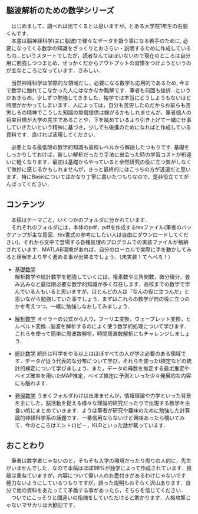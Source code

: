 ## 脳波解析のための数学シリーズ
　はじめまして．調べれば出てくるとは思いますが，とある大学院1年生の右脳くんです．  
　本書は脳神経科学(主に脳波)で様々なデータを扱う事になる若手のために, 必要になってくる数学の知識をざっくりとおさらい・説明するために作成しているもの...というスタートでしたが，読者なんてほぼいないので現在のところは自分用に勉強しつつまとめ，せっかくだからアウトプットの習慣をつけようというのが主なところになっています．さみしい．  
   
　当然神経科学は学際的な領域だし，必要になる数学も応用的であるため, 今まで数学に触れてこなかった人にはなかなか難解です．筆者も何回も挫折...というかあきらめ，少しずつ勉強してきました．独学では本当にどうしようもないほど時間がかかってしまいます．人によっては，自分も苦労したのだからお前らも苦労しろの精神でこうした知識の無償提供は嫌がるかもしれませんが，筆者個人の将来目標が大学の先生であることや，下を眺めているより引き上げて一緒に仕事していきたいという精神に基づき，少しでも後進のためになればと作成している資料です．良ければ活用してください．  

　必要となる最低限の数学的知識も高校レベルから解説したつもりです. 基礎をしっかりしておけば，新しい解析だったり手法に出会った時の学習コストが桁違いに軽くなります．最初は基礎からやっていると全然研究の役に立つ気がしなくて微妙に感じるかもしれませんが，きっと最終的にはこっちの方が近道だと思います．特にBasicについてはかなり丁寧に書いたつもりなので，是非役立ててがんばってください．    

## コンテンツ
　本稿はテーマごと，いくつかのフォルダに分かれています．  
　それぞれのフォルダには，本体のpdf，pdfを作成するtexファイル(筆者のバックアップが主な意図．tex書式の参考にしたい人は自由にダウンロードしてください)，それから文中で登場する各種処理のプログラムでの実装ファイルが格納されています．MATLAB環境があれば，自分のローカルで実際に手を動かしてみると理解をより早く進める事が出来るでしょう．（未実装！てへぺろ！）  

- [基礎数学](https://github.com/Yujingoto/math/tree/master/Basic)  
  解析数学や統計数学を勉強していくには，複素数や三角関数，微分積分，畳み込みなど最低限必要な数学的知識が多く存在します．高校までの数学で学んでいる人もいると思いますが，ほとんどの人は「なんの役に立つんだ」と思いながら勉強していた事でしょう．まずはこれらの数学が何の役に立つのかを考えつつ，一緒に勉強しなおしてみましょう．  
- [解析数学](https://github.com/Yujingoto/math/tree/master/Analysis)
  オイラーの公式から入り，フーリエ変換，ウェーブレット変換，ヒルベルト変換...脳波を解析するのによく使う数学的処理について学びます．これらを使って簡単に周波数解析，時間周波数解析にもチャレンジしましょう．  
- [統計数学](https://github.com/Yujingoto/math/tree/master/Statistics)
  統計は科学をやる以上はほぼすべての人が学ぶ必要のある領域です．データが従う代表的な分布について学び，それらを使ったt検定などの統計的検定について学びましょう．また，データの母数を推定する最尤推定やベイズ確率を用いたMAP推定，ベイズ推定に予測といった少々発展的な内容にも触れます．  

- [発展数学](https://github.com/Yujingoto/math/tree/master/Advanced)
  うまくフォルダわけは出来ませんが，情報理論や力学といった背景を主にした，脳活動を捉える様々な理論的研究だったりで出現する数学を虫食い的にまとめていきます．ようは筆者が研究や趣味のために勉強した計算論的神経科学系の話題です．一番信用ならないけど興味あったら覗いてみて．今のところはエントロピー，KLDといった話が載っています．  

## おことわり
　筆者は数学者じゃないのと，そもそも大学の環境だったり周りの人的に，先生がいませんでした．なので本稿はほぼ98%が独学によって作成されています．推敲は重ねていますが，内容について偉い人のお墨付きがあるわけじゃないです．極力ないようにしているつもりですが，誤った説明もおそらく沢山あります．自分で他の資料をあたってて矛盾する事があったら，そちらを信じてください．  
　ついでにこっそりと間違いの指摘をしていただけると助かります．人格攻撃じゃないマサカリは大歓迎です．

